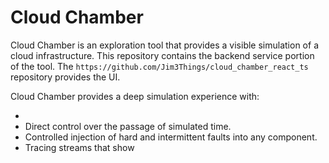 # Cloud Chamber

Cloud Chamber is an exploration tool that provides a visible simulation of a cloud infrastructure.  This repository
contains the backend service portion of the tool.  The `https://github.com/Jim3Things/cloud_chamber_react_ts` repository
provides the UI.

Cloud Chamber provides a deep simulation experience with:

- 
- Direct control over the passage of simulated time.
- Controlled injection of hard and intermittent faults into any component.
- Tracing streams that show
